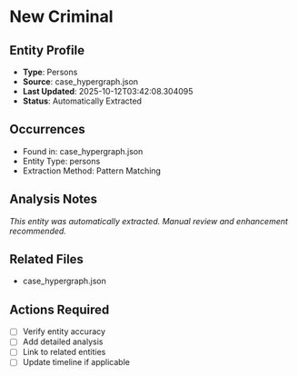 # New Criminal

## Entity Profile
- **Type**: Persons
- **Source**: case_hypergraph.json
- **Last Updated**: 2025-10-12T03:42:08.304095
- **Status**: Automatically Extracted

## Occurrences
- Found in: case_hypergraph.json
- Entity Type: persons
- Extraction Method: Pattern Matching

## Analysis Notes
*This entity was automatically extracted. Manual review and enhancement recommended.*

## Related Files
- case_hypergraph.json

## Actions Required
- [ ] Verify entity accuracy
- [ ] Add detailed analysis
- [ ] Link to related entities
- [ ] Update timeline if applicable
